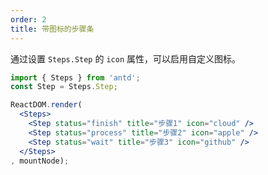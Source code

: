 ```yaml
---
order: 2
title: 带图标的步骤条
---
```


通过设置 `Steps.Step` 的 `icon` 属性，可以启用自定义图标。

````jsx
import { Steps } from 'antd';
const Step = Steps.Step;

ReactDOM.render(
  <Steps>
    <Step status="finish" title="步骤1" icon="cloud" />
    <Step status="process" title="步骤2" icon="apple" />
    <Step status="wait" title="步骤3" icon="github" />
  </Steps>
, mountNode);
````
